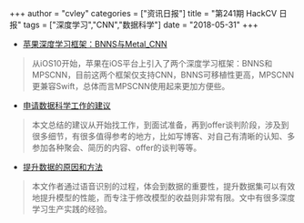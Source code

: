 +++
author = "cvley"
categories = ["资讯日报"]
title = "第241期 HackCV 日报"
tags = ["深度学习","CNN","数据科学"]
date = "2018-05-31"
+++

- [苹果深度学习框架：BNNS与Metal_CNN](http://machinethink.net/blog/apple-deep-learning-bnns-versus-metal-cnn/?from=hackcv&hmsr=hackcv.com&utm_medium=hackcv.com&utm_source=hackcv.com)

> 从iOS10开始，苹果在iOS平台上引入了两个深度学习框架：BNNS和MPSCNN，目前这两个框架仅支持CNN，BNNS可移植性更高，MPSCNN更兼容Swift，总体而言MPSCNN使用起来更加方便些。

- [申请数据科学工作的建议](http://hookedondata.org/Advice-for-Applying-to-Data-Science-Jobs/?from=hackcv&hmsr=hackcv.com&utm_medium=hackcv.com&utm_source=hackcv.com)

> 本文总结的建议从开始找工作，到面试准备，再到offer谈判阶段，涉及到很多细节，有很多值得参考的地方，比如写博客、对自己有清晰的认知、多参加各种聚会、简历的内容、offer的谈判等等。

- [提升数据的原因和方法](https://petewarden.com/2018/05/28/why-you-need-to-improve-your-training-data-and-how-to-do-it/?from=hackcv&hmsr=hackcv.com&utm_medium=hackcv.com&utm_source=hackcv.com)

> 本文作者通过语音识别的过程，体会到数据的重要性，提升数据集可以有效地提升模型的性能，而专注于修改模型的收益则非常有限。文中有很多深度学习生产实践的经验。

